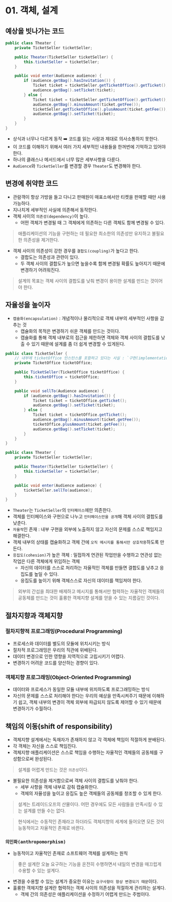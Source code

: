 # 01. 객체, 설계

## 예상을 빗나가는 코드

```java
public class Theater {
    private TicketSeller ticketSeller;

    public Theater(TicketSeller ticketSeller) {
        this.ticketSeller = ticketSeller;
    }

    public void enter(Audience audience) {
        if (audience.getBag().hasInvitation()) {
            Ticket ticket = ticketSeller.getTicketOffice().getTicket();
            audience.getBag().setTicket(ticket);
        } else {
            Ticket ticket = ticketSeller.getTicketOffice().getTicket();
            audience.getBag().minusAmount(ticket.getFee());
            ticketSeller.getTicketOffice().plusAmount(ticket.getFee());
            audience.getBag().setTicket(ticket);
        }
    }
}
```

- 상식과 너무나 다르게 동작 ➡️ 코드를 읽는 사람과 제대로 의사소통하지 못한다.
- 이 코드를 이해하기 위해서 여러 가지 세부적인 내용들을 한꺼번에 기억하고 있어야 한다.
- 하나의 클래스나 메서드에서 너무 많은 세부사항을 다룬다.
- `Audience`와 `TicketSeller`를 변경할 경우 `Theater`도 변경해야 한다.

## 변경에 취약한 코드

- 관람객이 항상 가방을 들고 다니고 판매원이 매표소에서만 티켓을 판매할 때만 사용 가능하다.
- 지나치게 세부적인 사실에 의존해서 동작한다.
- 객체 사이의 `의존성(dependency)`이 높다.
  - 어떤 객체가 변경될 때 그 객체에게 의존하는 다른 객체도 함께 변경될 수 있다.

> 애플리케이션의 기능을 구현하는 데 필요한 최소한의 의존성만 유지하고 불필요한 의존성을 제거한다.

- 객체 사이의 의존성이 강한 경우를 `결합도(coupling)`가 높다고 한다.
  - 결합도는 의존성과 관련이 있다.
  - 두 객체 사이의 결합도가 높으면 높을수록 함께 변경될 확률도 높아지기 때문에 변경하기 어려워진다.

> 설계의 목표는 객체 사이의 결합도를 낮춰 변경이 용이한 설계를 만드는 것이어야 한다.

## 자율성을 높이자

- `캡슐화(encapsulation)` : 개념적이나 물리적으로 객체 내부의 세부적인 사항을 감추는 것
  - 캡슐화의 목적은 변경하기 쉬운 객체를 만드는 것이다.
  - 캡슐화를 통해 객체 내부로의 접근을 제한하면 객체와 객체 사이의 결합도를 낮출 수 있기 때문에 설계를 좀 더 쉽게 변경할 수 있게된다.

```java
public class TicketSeller {
    // 내부에 ticketOffice 인스턴스를 포함하고 있다는 사실 : `구현(implementation)`
    private TicketOffice ticketOffice;

    public TicketSeller(TicketOffice ticketOffice) {
        this.ticketOffice = ticketOffice;
    }

    public void sellTo(Audience audience) {
        if (audience.getBag().hasInvitation()) {
            Ticket ticket = ticketOffice.getTicket();
            audience.getBag().setTicket(ticket);
        } else {
            Ticket ticket = ticketOffice.getTicket();
            audience.getBag().minusAmount(ticket.getFee());
            ticketOffice.plusAmount(ticket.getFee());
            audience.getBag().setTicket(ticket);
        }
    }
}
```

```java
public class Theater {
    private TicketSeller ticketSeller;

    public Theater(TicketSeller ticketSeller) {
        this.ticketSeller = ticketSeller;
    }

    public void enter(Audience audience) {
        ticketSeller.sellTo(audience);
    }
}
```

- `Theater`는 `TicketSeller`의 `인터페이스`에만 의존한다.
- 객체를 인터페이스와 구현으로 나누고 `인터페이스만을 공개`해 객체 사이의 결합도를 낮춘다.
- `자율적`인 존재 : 내부 구현을 외부에 노출하지 않고 자신의 문제를 스스로 책임지고 해결한다.
- 객체 내부의 상태를 캡슐화하고 객체 간에 `오직 메시지를 통해서만 상호작용`하도록 만든다.
- `응집도(cohesion)`가 높은 객체 : 밀접하게 연관된 작업만을 수행하고 연관성 없는 작업은 다른 객체에게 위임하는 객체
  - 자신의 데이터를 스스로 처리하는 자율적인 객체를 만들면 결합도를 낮추고 응집도를 높일 수 있다.
  - 응집도를 높이기 위해 객체스스로 자신의 데이터를 책임져야 한다.

> 외부의 간섭을 최대한 배제하고 메시지를 통해서만 협력하는 자율적인 객체들의 공동체를 만드는 것이 훌륭한 객체지향 설계를 얻을 수 있는 지름길인 것이다.

## 절차지향과 객체지향

### 절차지향적 프로그래밍(Procedural Programming)

- 프로세스와 데이터를 별도의 모듈에 위치시키는 방식
- 절차적 프로그래밍은 우리의 직관에 위배된다.
- 데이터 변경으로 인한 영향을 지역적으로 고립시키기 어렵다.
- 변경하기 어려운 코드를 양산하는 경향이 있다.

### 객체지향 프로그래밍(Object-Oriented Programming)

- 데이터와 프로세스가 동일한 모듈 내부에 위치하도록 프로그래밍하는 방식
- 자신의 문제를 스스로 처리해야 한다는 우리의 예상을 만족시켜주기 때문에 이해하기 쉽고, 객체 내부의 변경이 객체 외부에 파급되지 않도록 제어할 수 있기 때문에 변경하기가 수월하다.

## 책임의 이동(shift of responsibility)

- 객체지향 설계에서는 독재자가 존재하지 않고 각 객체에 책임이 적절하게 분배된다.
- 각 객체는 자신을 스스로 책임진다.
- 객체지향 애플리케이션은 스스로 책임을 수행하는 자율적인 객체들의 공동체를 구성함으로써 완성된다.

> 설계를 어렵게 만드는 것은 `의존성`이다.

- 불필요한 의존성을 제거함으로써 객체 사이의 결합도를 낮춰야 한다.
  - 세부 사항을 객체 내부로 감춰 캡슐화한다.
  - 객체의 자율성을 높이고 응집도 높은 객체들의 공동체를 창조할 수 있게 한다.

> 설계는 트레이드오프의 산물이다. 어떤 경우에도 모든 사람들을 만족시킬 수 있는 설계를 만들 수는 없다.

> 현식에서는 수동적인 존재라고 하더라도 객체지향의 세계에 들어오면 모든 것이 능동적이고 자율적인 존재로 바뀐다.

### `의인화(anthropomorphism)`

- 능동적이고 자율적인 존재로 소프트웨어 객체를 설계하는 원칙

> 좋은 설계란 오늘 요구하는 기능을 온전히 수행하면서 내일의 변경을 매끄럽게 수용할 수 있는 설계다.

- 변경을 수용할 수 있는 설계가 중요한 이유는 `요구사항이 항상 변경되기 때문`이다.
- 훌륭한 객체지향 설계란 협력하는 객체 사이의 의존성을 적절하게 관리하는 설계다.
  - 객체 간의 의존성은 애플리케이션을 수정하기 어렵게 만드는 주범이다.
